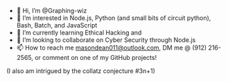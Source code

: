 - 👋 Hi, I’m @Graphing-wiz
- 👀 I’m interested in Node.js, Python (and small bits of circuit python), Bash, Batch, and JavaScript
- 🌱 I’m currently learning Ethical Hacking and 
- 💞️ I’m looking to collaborate on Cyber Security through Node.js
- 📫 How to reach me masondean011@outlook.com, DM me @ (912) 216-2565, or comment on one of my GitHub projects!

(I also am intrigued by the collatz conjecture #3n+1)

<!---
Graphing-wiz/Graphing-wiz is a ✨ special ✨ repository because its `README.md` (this file) appears on your GitHub profile.
You can click the Preview link to take a look at your changes.
--->
